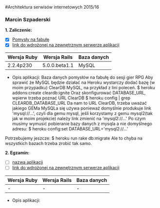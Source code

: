 #Architektura serwisów internetowych 2015/16

### Marcin Szpaderski

<b>1. Zaliczenie:</b>
 - [x] [Pomysły na fabułę](https://github.com/jgodziuk/ASI/tree/master/notebooks)
 - [x] [link do wdrożonej na zewnętrznym serwerze aplikacji](https://notebooks-jgodziuk.c9users.io/)
 
| Wersja Ruby   | Wersja Rails   | Baza danych |
|------------|---------|-------------|
|    2.2.4p230   | 5.0.0.beta1.1  | MySQL  |

- Opis aplikacji: Baza danych pomysłów na fabułę do sesji gier RPG
Aby sprawić że MySQL będzie działać na Heroku wystarczy dodać bazę (w moim przypadku) ClearDB MySQL, na przykład z lini poleceń.
$ heroku addons:create cleardb:ignite
Oraz skonfigurować DATABASE_URL, wpierw trzeba poznać URL ClearDB
$ heroku config | grep CLEARDB_DATABASE_URL
Da nam to URL ClearDB, trzeba uważać jakiego GEMa MySQLa się używa ponieważ domyślnie produkuje link 'mysql://...', czyli dla gemu mysql, jeśli korzystamy z gemu mysql2(tak jak w moim projekcie) należy link zmienić na 'mysql2://...'
Po czym musimy wymusić pobieranie bazy danych z mysqla a nie domyślnego adresu:
$ heroku config:set DATABASE_URL='mysql2://...'

Potrzebujemy jeszcze:
$ heroku run rake db:migrate
Ale to chyba na wszystkich bazach trzeba zrobić tak samo.


<b>2. Egzamin:</b>
 - [ ] [nazwa aplikacji](egzamin)
 - [ ] [link do wdrożonej na zewnętrznym serwerze aplikacji](/)

| Wersja Ruby   | Wersja Rails   | Baza danych |
|------------|---------|-------------|
| - | -  | -  |

- Opis aplikacji: